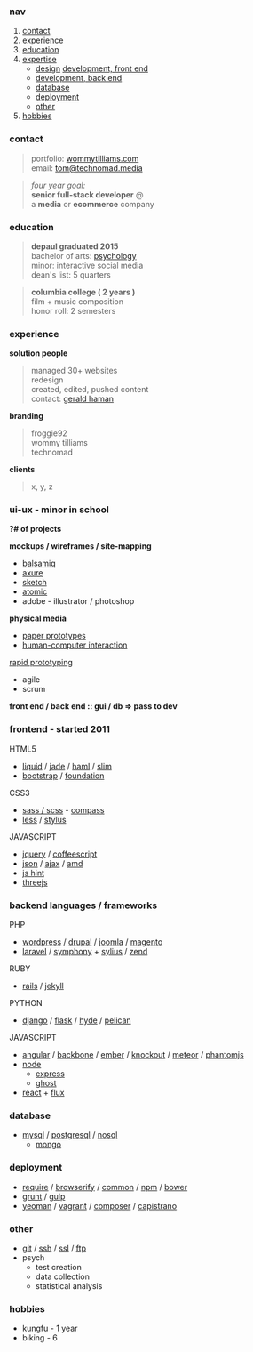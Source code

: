 ---
---
            
<!-- 
<a href="../assets/resume-tommyWilliams-headshot.pdf" target="_blank">view in a new tab</a> -  <a href="../assets/resume-tommyWilliams-headshot.pdf" download>download</a>
-->

### nav

1.  [contact](#contact)
2.  [experience](#experience)
3.  [education](#education)
4.  [expertise](#expertise)
    *   [design](#ui-ux) [development, front end](#front)
    *   [development, back end](#back)
    *   [database](#database)
    *   [deployment](#deployment)
    *   [other](#other)
5.  [hobbies](#hobbies)

### <span id="contact">contact</span>

> portfolio: [wommytilliams.com](https://wommytilliams.com)  
> email: [tom@technomad.media](mailto:tom@technomad.media)

<!-- phone:   [312 818 9011](tel:312-818-9011)
address:   [1426 W Chestnut #1R Chicago IL 60642](https://www.google.com/maps/place/1426+W+Chestnut+St,+Chicago,+IL+60642/@41.898204,-87.663567,17z/data=!4m2!3m1!1s0x880fd2d37995e65f:0x4a79f787069b8ac) -->

> _four year goal:_  
> **senior full-stack developer** @  
> a **media** or **ecommerce** company

### <span id="education">education</span>

> **depaul graduated 2015**  
> bachelor of arts: [psychology](#psych)  
> minor: interactive social media  
> dean's list: 5 quarters

> **columbia college ( 2 years )**  
> film + music composition  
> honor roll: 2 semesters

### <span id="experience">experience</span>

**solution people**

> managed 30+ websites  
> redesign  
> created, edited, pushed content  
> contact: [gerald haman](mailto:solutionman@solutionpeople.com)

**branding**

> froggie92  
> wommy tilliams  
> technomad

**clients**

> x, y, z

### <span id="ui-ux">ui-ux - minor in school</span>

**?# of projects**

**mockups / wireframes / site-mapping**

*   [balsamiq](https://balsamiq.com/)
*   [axure](https://www.axure.com/)
*   [sketch](https://bohemiancoding.com/sketch/)
*   [atomic](https://atomic.io/)
*   adobe - illustrator / photoshop

**physical media**

*   [paper prototypes](https://en.wikipedia.org/wiki/Paper_prototyping)
*   [human-computer interaction](https://en.wikipedia.org/wiki/Human%E2%80%93computer_interaction)

[rapid prototyping](https://en.wikipedia.org/wiki/Rapid_prototyping)

*   agile
*   scrum

<!-- TODO: butts
google
:: agile
    http://agilemanifesto.org/
    http://www.allaboutagile.com/what-is-agile-10-key-principles/
    http://en.wikipedia.org/wiki/Agile_software_development
    http://agilemethodology.org/ 
-->

**front end / back end :: gui / db => pass to dev**

### <span id="front">frontend - started 2011</span>

HTML5

*   [liquid](https://liquidmarkup.org/) / [jade](https://jade-lang.com/) / [haml](https://haml.info/) / [slim](https://slim-lang.com/)
*   [bootstrap](https://getbootstrap.com/) / [foundation](https://foundation.zurb.com/)

CSS3

*   [sass / scss](https://sass-lang.com/) - [compass](https://compass-style.org/)
*   [less](https://lesscss.org/) / [stylus](https://learnboost.github.io/stylus/)

JAVASCRIPT

*   [jquery](https://jquery.com/) / [coffeescript](https://coffeescript.org/)
*   [json](https://www.json.org/) / [ajax](https://en.wikipedia.org/wiki/Ajax_%28programming%29) / [amd](https://en.wikipedia.org/wiki/Asynchronous_module_definition)
*   [js hint](https://jshint.com/)
*   [threejs](https://threejs.org/)

### <span id="back">backend languages / frameworks</span>

PHP

*   [wordpress](https://wordpress.org/) / [drupal](https://www.drupal.org/) / [joomla](https://www.joomla.org/) / [magento](https://magento.com/)
*   [laravel](https://laravel.com/) / [symphony](https://symfony.com/) + [sylius](https://sylius.org/) / [zend](https://framework.zend.com/)

RUBY

*   [rails](https://rubyonrails.org/) / [jekyll](https://jekyllrb.com/)

PYTHON

*   [django](https://www.djangoproject.com/) / [flask](https://flask.pocoo.org/) / [hyde](https://hyde.github.io/) / [pelican](https://blog.getpelican.com/)

JAVASCRIPT

*   [angular](https://angularjs.org/) / [backbone](https://backbonejs.org/) / [ember](https://emberjs.com/) / [knockout](https://knockoutjs.com/) / [meteor](https://www.meteor.com/) / [phantomjs](https://phantomjs.org/)
*   [node](https://nodejs.org/)
    *   [express](https://expressjs.com/)
    *   [ghost](https://ghost.org/)
*   [react](https://facebook.github.io/react/) + [flux](https://facebook.github.io/flux/)

### <span id="database">database</span>

*   [mysql](https://en.wikipedia.org/wiki/SQL) / [postgresql](https://www.postgresql.org/about/) / [nosql](https://en.wikipedia.org/wiki/NoSQL)
    *   [mongo](https://www.mongodb.org/)

### <span id="deployment">deployment</span>

*   [require](https://requirejs.org/) / [browserify](https://browserify.org/) / [common](https://www.commonjs.org/) / [npm](https://www.npmjs.com/) / [bower](https://bower.io/)
*   [grunt](https://gruntjs.com/) / [gulp](https://gulpjs.com/)
*   [yeoman](https://yeoman.io/) / [vagrant](https://www.vagrantup.com/) / [composer](https://getcomposer.org/) / [capistrano](https://capistranorb.com/)

### <span id="other">other</span>

*   [git](https://git-scm.com/) / [ssh](https://en.wikipedia.org/wiki/Secure_Shell) / [ssl](https://en.wikipedia.org/wiki/Transport_Layer_Security) / [ftp](https://en.wikipedia.org/wiki/File_Transfer_Protocol)
*   <span id="psych">psych</span>
    *   test creation
    *   data collection
    *   statistical analysis

### <span id="hobbies">hobbies</span>

*   kungfu - 1 year
*   biking - 6